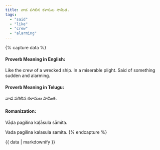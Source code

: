 ```yaml
---
title: వాడ పగిలిన కళాసుల సామిత.
tags:
  - "said"
  - "like"
  - "crew"
  - "alarming"
---
```


{% capture data %}
#### Proverb Meaning in English:
Like the crew of a wrecked ship.
In a miserable plight.
Said of something sudden and alarming.

#### Proverb Meaning in Telugu:
వాడ పగిలిన కళాసుల సామిత.

#### Romanization:
Vāḍa pagilina kaḷāsula sāmita.

Vada pagilina kalasula samita.
{% endcapture %}

{{ data | markdownify }}

